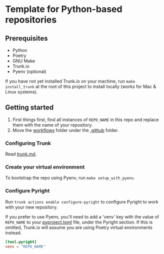 # Template for Python-based repositories

## Prerequisites

- Python
- Poetry
- GNU Make
- Trunk.io
- Pyenv (optional)

If you have not yet installed Trunk.io on your machine, run `make install_trunk`
at the root of this project to install locally (works for Mac & Linux systems).

## Getting started

1. First things first, find all instances of `REPO_NAME` in this repo and
   replace them with the name of your repository.
2. Move the [workflows](./workflows) folder under the [.github](./.github/workflows)
   folder.

### Configuring Trunk

Read [trunk.md](./docs/trunk.md).

### Create your virtual environment

To bootstrap the repo using Pyenv, run `make setup_with_pyenv`.

### Configure Pyright

Run `trunk actions enable configure-pyright` to configure Pyright to work with
your new repository.

If you prefer to use Pyenv, you'll need to add a 'venv' key with the value of
`REPO_NAME` to your [pyproject.toml](pyproject.toml) file, under the Pyright
section. If this is omitted, Trunk.io will assume you are using Poetry virtual
environments instead.

```toml
[tool.pyright]
venv = "REPO_NAME"
```
